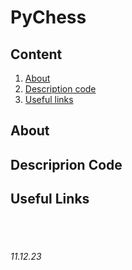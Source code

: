 # PyChess

## Content

1. [About](/README.md#about)
2. [Description code](/README.md#descriprion-code)
3. [Useful links](/README.md#useful-links)


## About


## Descriprion Code


## Useful Links


<br><br>

###### 11.12.23